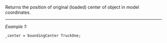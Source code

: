 Returns the position of original (loaded) center of object in model coordinates.


---
*Example 1:*
```sqf
_center = boundingCenter TruckOne;
```